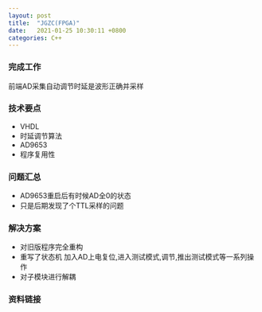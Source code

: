 ```yaml
---
layout: post
title:  "JGZC(FPGA)"
date:   2021-01-25 10:30:11 +0800
categories: C++
---
```


### 完成工作

前端AD采集自动调节时延是波形正确并采样

### 技术要点

- VHDL
- 时延调节算法
- AD9653
- 程序复用性

### 问题汇总

- AD9653重启后有时候AD全0的状态
- 只是后期发现了个TTL采样的问题

### 解决方案

- 对旧版程序完全重构
- 重写了状态机 加入AD上电复位,进入测试模式,调节,推出测试模式等一系列操作
- 对子模块进行解耦

### 资料链接